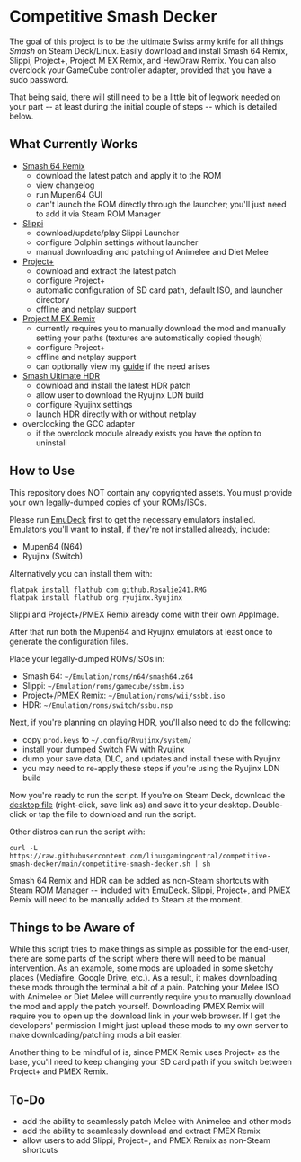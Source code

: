 # Competitive Smash Decker
The goal of this project is to be the ultimate Swiss army knife for all things *Smash* on Steam Deck/Linux. Easily download and install Smash 64 Remix, Slippi, Project+, Project M EX Remix, and HewDraw Remix. You can also overclock your GameCube controller adapter, provided that you have a sudo password.

That being said, there will still need to be a little bit of legwork needed on your part -- at least during the initial couple of steps -- which is detailed below.

## What Currently Works
- [Smash 64 Remix](https://github.com/JSsixtyfour/smashremix)
  - download the latest patch and apply it to the ROM
  - view changelog
  - run Mupen64 GUI
  - can't launch the ROM directly through the launcher; you'll just need to add it via Steam ROM Manager
- [Slippi](https://github.com/project-slippi/slippi-launcher)
  - download/update/play Slippi Launcher
  - configure Dolphin settings without launcher
  - manual downloading and patching of Animelee and Diet Melee
- [Project+](https://projectplusgame.com/)
  - download and extract the latest patch
  - configure Project+
  - automatic configuration of SD card path, default ISO, and launcher directory
  - offline and netplay support
- [Project M EX Remix](https://linuxgamingcentral.com/posts/how-to-setup-project-m-ex-on-deck/)
  - currently requires you to manually download the mod and manually setting your paths (textures are automatically copied though)
  - configure Project+
  - offline and netplay support
  - can optionally view my [guide](https://linuxgamingcentral.com/posts/how-to-setup-project-m-ex-on-deck/) if the need arises
- [Smash Ultimate HDR](https://github.com/HDR-Development/HDR-Releases)
  - download and install the latest HDR patch
  - allow user to download the Ryujinx LDN build
  - configure Ryujinx settings
  - launch HDR directly with or without netplay
- overclocking the GCC adapter
  - if the overclock module already exists you have the option to uninstall

## How to Use
This repository does NOT contain any copyrighted assets. You must provide your own legally-dumped copies of your ROMs/ISOs.

Please run [EmuDeck](https://www.emudeck.com/) first to get the necessary emulators installed. Emulators you'll want to install, if they're not installed already, include:
- Mupen64 (N64)
- Ryujinx (Switch)

Alternatively you can install them with:

```
flatpak install flathub com.github.Rosalie241.RMG
flatpak install flathub org.ryujinx.Ryujinx
```

Slippi and Project+/PMEX Remix already come with their own AppImage.

After that run both the Mupen64 and Ryujinx emulators at least once to generate the configuration files.

Place your legally-dumped ROMs/ISOs in:
- Smash 64: `~/Emulation/roms/n64/smash64.z64`
- Slippi: `~/Emulation/roms/gamecube/ssbm.iso`
- Project+/PMEX Remix: `~/Emulation/roms/wii/ssbb.iso`
- HDR: `~/Emulation/roms/switch/ssbu.nsp`

Next, if you're planning on playing HDR, you'll also need to do the following:
- copy `prod.keys` to `~/.config/Ryujinx/system/`
- install your dumped Switch FW with Ryujinx
- dump your save data, DLC, and updates and install these with Ryujinx
- you may need to re-apply these steps if you're using the Ryujinx LDN build

Now you're ready to run the script. If you're on Steam Deck, download the [desktop file](https://raw.githubusercontent.com/linuxgamingcentral/competitive-smash-decker/main/competitive-smash-decker.desktop) (right-click, save link as) and save it to your desktop. Double-click or tap the file to download and run the script.

Other distros can run the script with:

`curl -L https://raw.githubusercontent.com/linuxgamingcentral/competitive-smash-decker/main/competitive-smash-decker.sh | sh`

Smash 64 Remix and HDR can be added as non-Steam shortcuts with Steam ROM Manager -- included with EmuDeck. Slippi, Project+, and PMEX Remix will need to be manually added to Steam at the moment.

## Things to be Aware of
While this script tries to make things as simple as possible for the end-user, there are some parts of the script where there will need to be manual intervention. As an example, some mods are uploaded in some sketchy places (Mediafire, Google Drive, etc.). As a result, it makes downloading these mods through the terminal a bit of a pain. Patching your Melee ISO with Animelee or Diet Melee will currently require you to manually download the mod and apply the patch yourself. Downloading PMEX Remix will require you to open up the download link in your web browser. If I get the developers' permission I might just upload these mods to my own server to make downloading/patching mods a bit easier.

Another thing to be mindful of is, since PMEX Remix uses Project+ as the base, you'll need to keep changing your SD card path if you switch between Project+ and PMEX Remix.

## To-Do
- add the ability to seamlessly patch Melee with Animelee and other mods
- add the ability to seamlessly download and extract PMEX Remix
- allow users to add Slippi, Project+, and PMEX Remix as non-Steam shortcuts
